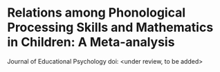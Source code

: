 # Relations among Phonological Processing Skills and Mathematics in Children: A Meta-analysis
Journal of Educational Psychology
doi: <under review, to be added>
